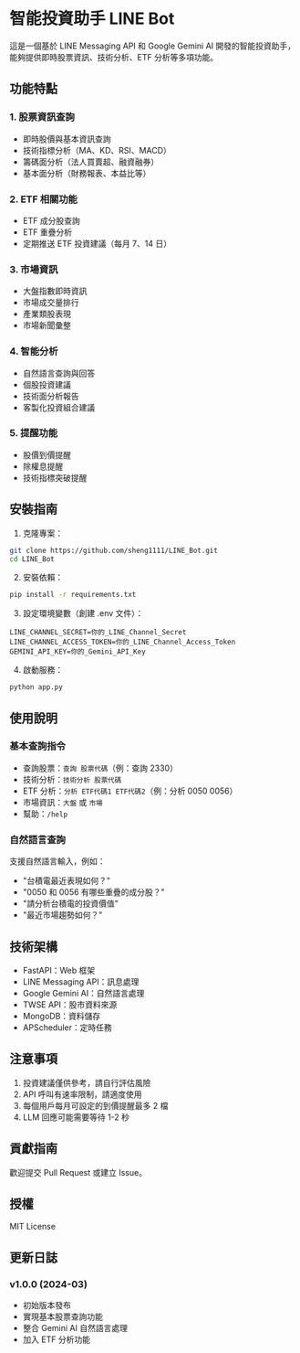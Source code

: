 # 智能投資助手 LINE Bot

這是一個基於 LINE Messaging API 和 Google Gemini AI 開發的智能投資助手，能夠提供即時股票資訊、技術分析、ETF 分析等多項功能。

## 功能特點

### 1. 股票資訊查詢

- 即時股價與基本資訊查詢
- 技術指標分析（MA、KD、RSI、MACD）
- 籌碼面分析（法人買賣超、融資融券）
- 基本面分析（財務報表、本益比等）

### 2. ETF 相關功能

- ETF 成分股查詢
- ETF 重疊分析
- 定期推送 ETF 投資建議（每月 7、14 日）

### 3. 市場資訊

- 大盤指數即時資訊
- 市場成交量排行
- 產業類股表現
- 市場新聞彙整

### 4. 智能分析

- 自然語言查詢與回答
- 個股投資建議
- 技術面分析報告
- 客製化投資組合建議

### 5. 提醒功能

- 股價到價提醒
- 除權息提醒
- 技術指標突破提醒

## 安裝指南

1. 克隆專案：

```bash
git clone https://github.com/sheng1111/LINE_Bot.git
cd LINE_Bot
```

2. 安裝依賴：

```bash
pip install -r requirements.txt
```

3. 設定環境變數（創建 .env 文件）：

```env
LINE_CHANNEL_SECRET=你的_LINE_Channel_Secret
LINE_CHANNEL_ACCESS_TOKEN=你的_LINE_Channel_Access_Token
GEMINI_API_KEY=你的_Gemini_API_Key
```

4. 啟動服務：

```bash
python app.py
```

## 使用說明

### 基本查詢指令

- 查詢股票：`查詢 股票代碼`（例：查詢 2330）
- 技術分析：`技術分析 股票代碼`
- ETF 分析：`分析 ETF代碼1 ETF代碼2`（例：分析 0050 0056）
- 市場資訊：`大盤` 或 `市場`
- 幫助：`/help`

### 自然語言查詢

支援自然語言輸入，例如：

- "台積電最近表現如何？"
- "0050 和 0056 有哪些重疊的成分股？"
- "請分析台積電的投資價值"
- "最近市場趨勢如何？"

## 技術架構

- FastAPI：Web 框架
- LINE Messaging API：訊息處理
- Google Gemini AI：自然語言處理
- TWSE API：股市資料來源
- MongoDB：資料儲存
- APScheduler：定時任務

## 注意事項

1. 投資建議僅供參考，請自行評估風險
2. API 呼叫有速率限制，請適度使用
3. 每個用戶每月可設定的到價提醒最多 2 檔
4. LLM 回應可能需要等待 1-2 秒

## 貢獻指南

歡迎提交 Pull Request 或建立 Issue。

## 授權

MIT License

## 更新日誌

### v1.0.0 (2024-03)

- 初始版本發布
- 實現基本股票查詢功能
- 整合 Gemini AI 自然語言處理
- 加入 ETF 分析功能
